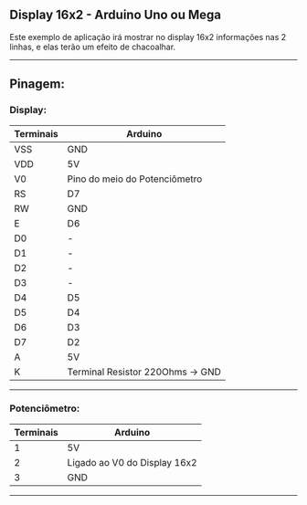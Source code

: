 ## Display 16x2 - Arduino Uno ou Mega

Este exemplo de aplicação irá mostrar no display 16x2 informações nas 2 linhas, e elas terão um efeito de chacoalhar.

----

## Pinagem:

### Display:
|Terminais|Arduino|
|-|-|
|VSS|GND|
|VDD|5V|
|V0|Pino do meio do Potenciômetro|
|RS|D7|
|RW|GND|
|E|D6|
|D0|-|
|D1|-|
|D2|-|
|D3|-|
|D4|D5|
|D5|D4|
|D6|D3|
|D7|D2|
|A|5V|
|K|Terminal Resistor 220Ohms -> GND|
 
----- 

### Potenciômetro:
|Terminais|Arduino|
|-|-|
|1|5V|
|2|Ligado ao V0 do Display 16x2|
|3|GND|


----
